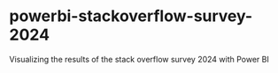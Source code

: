 # powerbi-stackoverflow-survey-2024
Visualizing the results of the stack overflow survey 2024 with Power BI
